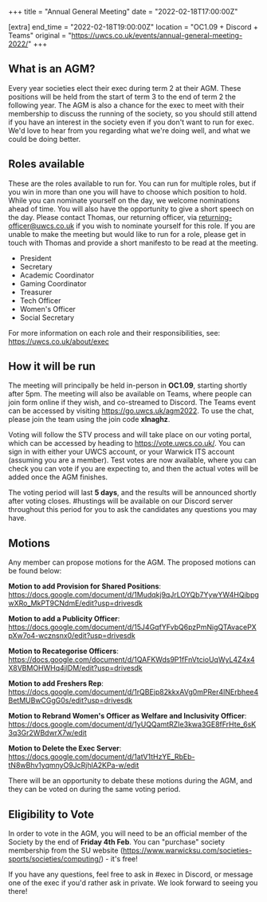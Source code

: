 +++
title = "Annual General Meeting"
date = "2022-02-18T17:00:00Z"

[extra]
end_time = "2022-02-18T19:00:00Z"
location = "OC1.09 + Discord + Teams"
original = "https://uwcs.co.uk/events/annual-general-meeting-2022/"
+++

## **What is an AGM?**

Every year societies elect their exec during term 2 at their AGM. These positions will be held from the start of term 3 to the end of term 2 the following year. The AGM is also a chance for the exec to meet with their membership to discuss the running of the society, so you should still attend if you have an interest in the society even if you don't want to run for exec. We'd love to hear from you regarding what we're doing well, and what we could be doing better.

## **Roles available**

These are the roles available to run for. You can run for multiple roles, but if you win in more than one you will have to choose which position to hold. While you can nominate yourself on the day, we welcome nominations ahead of time. You will also have the opportunity to give a short speech on the day. Please contact Thomas, our returning officer, via <returning-officer@uwcs.co.uk> if you wish to nominate yourself for this role. If you are unable to make the meeting but would like to run for a role, please get in touch with Thomas and provide a short manifesto to be read at the meeting.

  - President
  - Secretary
  - Academic Coordinator
  - Gaming Coordinator
  - Treasurer
  - Tech Officer
  - Women's Officer
  - Social Secretary

For more information on each role and their responsibilities, see: <https://uwcs.co.uk/about/exec>

## **How it will be run**

The meeting will principally be held in-person in **OC1.09**, starting shortly after 5pm. The meeting will also be available on Teams, where people can join form online if they wish, and co-streamed to Discord. The Teams event can be accessed by visiting <https://go.uwcs.uk/agm2022>. To use the chat, please join the team using the join code **xlnaghz**.

Voting will follow the STV process and will take place on our voting portal, which can be accessed by heading to <https://vote.uwcs.co.uk/>. You can sign in with either your UWCS account, or your Warwick ITS account (assuming you are a member). Test votes are now available, where you can check you can vote if you are expecting to, and then the actual votes will be added once the AGM finishes.

The voting period will last **5 days**, and the results will be announced shortly after voting closes. \#hustings will be available on our Discord server throughout this period for you to ask the candidates any questions you may have.

## Motions

Any member can propose motions for the AGM. The proposed motions can be found below:

**Motion to add Provision for Shared Positions**: <https://docs.google.com/document/d/1Mudqkj9qJrLOYQb7YywYW4HQibpgwXRo_MkPT9CNdmE/edit?usp=drivesdk>

**Motion to add a Publicity Officer**: <https://docs.google.com/document/d/15J4GqfYFvbQ6pzPmNigQTAvacePXpXw7o4-wcznsnx0/edit?usp=drivesdk>

**Motion to Recategorise Officers**: <https://docs.google.com/document/d/1QAFKWds9P1fFnVtcioUqWyL4Z4x4X8VBMOHWHq4jlDM/edit?usp=drivesdk>

**Motion to add Freshers Rep**: <https://docs.google.com/document/d/1rQBEjp82kkxAVg0mPRer4INErbhee4BetMUBwCGgG0s/edit?usp=drivesdk>

**Motion to Rebrand Women's Officer as Welfare and Inclusivity Officer**:  
<https://docs.google.com/document/d/1yUQQamtRZIe3kwa3GE8fFrHte_6sK3q3Gr2WBdwrX7w/edit>

**Motion to Delete the Exec Server**:  
<https://docs.google.com/document/d/1atV1tHzYE_RbEb-tN8wBhv1yqmnyO9JcRjhlA2KPa-w/edit>

There will be an opportunity to debate these motions during the AGM, and they can be voted on during the same voting period.

## **Eligibility to Vote**

In order to vote in the AGM, you will need to be an official member of the Society by the end of **Friday 4th Feb**. You can "purchase" society membership from the SU website (<https://www.warwicksu.com/societies-sports/societies/computing/>) - it's free\!

If you have any questions, feel free to ask in \#exec in Discord, or message one of the exec if you'd rather ask in private. We look forward to seeing you there\!


